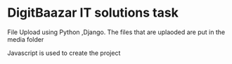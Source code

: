 # DigitBaazar IT solutions task
File Upload using Python ,Django.
The files that are uplaoded are put in the media folder

Javascript is used to create the project
